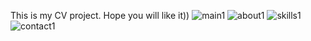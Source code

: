 This is my CV project. Hope you will like it))
![main1](https://user-images.githubusercontent.com/68735860/108356273-245f3b80-7216-11eb-8bb4-2cccd2785f9b.png)
![about1](https://user-images.githubusercontent.com/68735860/108356055-cfbbc080-7215-11eb-9c12-929d490ae148.png)
![skills1](https://user-images.githubusercontent.com/68735860/108355984-b74ba600-7215-11eb-9171-4c3db369d7cc.png)
![contact1](https://user-images.githubusercontent.com/68735860/108356034-c7638580-7215-11eb-8853-dc96abd3bf12.png)
